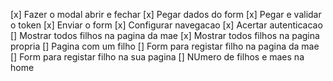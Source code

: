 [x] Fazer o modal abrir e fechar
[x] Pegar dados do form
[x] Pegar e validar o token
[x] Enviar o form
[x] Configurar navegacao
[x] Acertar autenticacao
[] Mostrar todos filhos na pagina da mae
[x] Mostrar todos filhos na pagina propria
[] Pagina com um filho
[] Form para registar filho na pagina da mae
[] Form para registar filho na sua pagina
[] NUmero de filhos e maes na home
